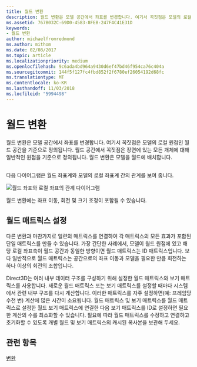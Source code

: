 ```yaml
---
title: 월드 변환
description: 월드 변환은 모델 공간에서 좌표를 변경합니다. 여기서 꼭짓점은 모델의 로컬 원점인 월드 공간을 기준으로 정의됩니다.
ms.assetid: 767B032C-69D0-4583-8FEB-247F4C41E31D
keywords:
- 월드 변환
author: michaelfromredmond
ms.author: mithom
ms.date: 02/08/2017
ms.topic: article
ms.localizationpriority: medium
ms.openlocfilehash: 9c6ada4bd964a9430d6ef47bd46f954ca76c404a
ms.sourcegitcommit: 144f5f127fc4fbd852f2f6780ef26054192d68fc
ms.translationtype: MT
ms.contentlocale: ko-KR
ms.lasthandoff: 11/03/2018
ms.locfileid: "5994498"
---
```

# <a name="world-transform"></a>월드 변환


월드 변환은 모델 공간에서 좌표를 변경합니다. 여기서 꼭짓점은 모델의 로컬 원점인 월드 공간을 기준으로 정의됩니다. 월드 공간에서 꼭짓점은 장면에 있는 모든 개체에 대해 일반적인 원점을 기준으로 정의됩니다. 월드 변환은 모델을 월드에 배치합니다.

## <span id="What_Is_a_World_Transform"></span><span id="what_is_a_world_transform"></span><span id="WHAT_IS_A_WORLD_TRANSFORM"></span>


다음 다이어그램은 월드 좌표계와 모델의 로컬 좌표계 간의 관계를 보여 줍니다.

![월드 좌표와 로컬 좌표의 관계 다이어그램](images/worldcrd.png)

월드 변환에는 좌표 이동, 회전 및 크기 조정이 포함될 수 있습니다.

## <a name="span-idsettingupaworldmatrixxmlspansetting-up-a-world-matrix"></a><span id="SETTING_UP_A_WORLD_MATRIX.XML"></span>월드 매트릭스 설정


다른 변환과 마찬가지로 일련의 매트릭스를 연결하여 각 매트릭스의 모든 효과가 포함된 단일 매트릭스를 만들 수 있습니다. 가장 간단한 사례에서, 모델이 월드 원점에 있고 해당 로컬 좌표축이 월드 공간과 동일한 방향이면 월드 매트릭스는 ID 매트릭스입니다. 보다 일반적으로 월드 매트릭스는 공간으로의 좌표 이동과 모델을 필요한 만큼 회전하는 하나 이상의 회전의 조합입니다.

Direct3D는 여러 내부 데이터 구조를 구성하기 위해 설정한 월드 매트릭스와 보기 매트릭스를 사용합니다. 새로운 월드 매트릭스 또는 보기 매트릭스를 설정할 때마다 시스템에서 관련 내부 구조를 다시 계산합니다. 이러한 매트릭스를 자주 설정하면(예: 프레임당 수천 번) 계산에 많은 시간이 소요됩니다. 월드 매트릭스 및 보기 매트릭스를 월드 매트릭스로 설정한 월드 보기 매트릭스에 연결한 다음 보기 매트릭스를 ID로 설정하면 필요한 계산의 수를 최소화할 수 있습니다. 필요에 따라 월드 매트릭스를 수정하고 연결하고 초기화할 수 있도록 개별 월드 및 보기 매트릭스의 캐시된 복사본을 보관해 두세요.

## <a name="span-idrelated-topicsspanrelated-topics"></a><span id="related-topics"></span>관련 항목


[변환](transforms.md)

 

 




